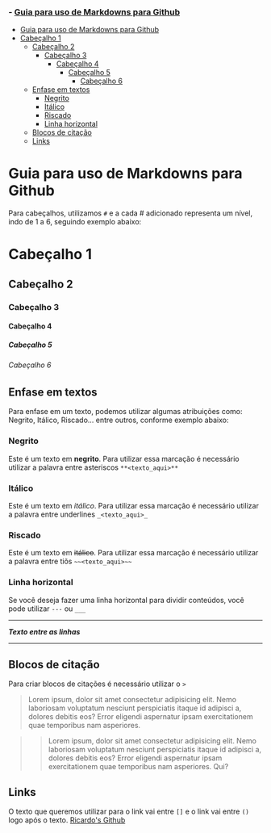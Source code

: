 ### - [Guia para uso de Markdowns para Github](#guia-para-uso-de-markdowns-para-github)
- [Guia para uso de Markdowns para Github](#guia-para-uso-de-markdowns-para-github)
- [Cabeçalho 1](#cabeçalho-1)
  - [Cabeçalho 2](#cabeçalho-2)
    - [Cabeçalho 3](#cabeçalho-3)
      - [Cabeçalho 4](#cabeçalho-4)
        - [Cabeçalho 5](#cabeçalho-5)
          - [Cabeçalho 6](#cabeçalho-6)
  - [Enfase em textos](#enfase-em-textos)
    - [Negrito](#negrito)
    - [Itálico](#itálico)
    - [Riscado](#riscado)
    - [Linha horizontal](#linha-horizontal)
  - [Blocos de citação](#blocos-de-citação)
  - [Links](#links)

# Guia para uso de Markdowns para Github

Para cabeçalhos, utilizamos `#` e a cada # adicionado representa um nível, indo de 1 a 6, seguindo exemplo abaixo:

# Cabeçalho 1 
## Cabeçalho 2 
### Cabeçalho 3 
#### Cabeçalho 4 
##### Cabeçalho 5 
###### Cabeçalho 6

## Enfase em textos

Para enfase em um texto, podemos utilizar algumas atribuições como: Negrito, Itálico, Riscado... entre outros, conforme exemplo abaixo:

### Negrito
<!-- Strong -->

Este é um texto em **negrito**. Para utilizar essa marcação é necessário utilizar a palavra entre asteriscos `**<texto_aqui>**`

### Itálico

Este é um texto em _itálico_. Para utilizar essa marcação é necessário utilizar a palavra entre underlines `_<texto_aqui>_`


### Riscado

Este é um texto em ~~itálico~~. Para utilizar essa marcação é necessário utilizar a palavra entre tiõs `~~<texto_aqui>~~`


### Linha horizontal

Se você deseja fazer uma linha horizontal para dividir conteúdos, você pode utilizar `---` ou `___` 

---
_**Texto entre as linhas**_
___

## Blocos de citação

Para criar blocos de citações é necessário utilizar o `>`

> Lorem ipsum, dolor sit amet consectetur adipisicing elit. Nemo laboriosam voluptatum nesciunt
perspiciatis itaque id adipisci a, dolores debitis eos? Error eligendi aspernatur ipsam
exercitationem quae temporibus nam asperiores.


>>  Lorem ipsum, dolor sit amet consectetur adipisicing elit. Nemo laboriosam voluptatum nesciunt
perspiciatis itaque id adipisci a, dolores debitis eos? Error eligendi aspernatur ipsam
exercitationem quae temporibus nam asperiores. Qui?

## Links

O texto que queremos utilizar para o link vai entre `[]` e o link vai entre `()` logo após o texto.
[Ricardo's Github](https://github.com/ricardo-cas)
